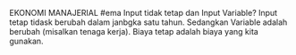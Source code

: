 EKONOMI MANAJERIAL
#ema 
Input tidak tetap dan Input Variable?
Input tetap tidask berubah dalam janbgka satu tahun. Sedangkan Variable adalah berubah (misalkan tenaga kerja).
Biaya tetap adalah biaya yang kita gunakan. 
